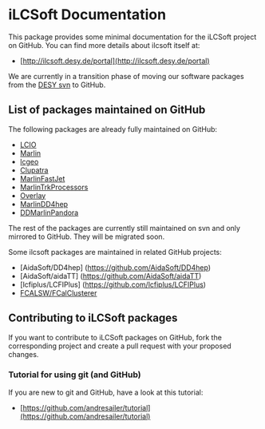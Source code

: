 # iLCSoft Documentation

This package provides some minimal documentation for the iLCSoft project on GitHub.
You can find more details about ilcsoft itself at:

- [http://ilcsoft.desy.de/portal](http://ilcsoft.desy.de/portal)


We are currently in a transition phase of moving our software packages from 
the [DESY svn](https://svnsrv.desy.de/websvn) to GitHub.

## List of packages maintained on GitHub

The following packages are already fully maintained on GitHub:

- [LCIO](https://github.com/iLCSoft/LCIO)
- [Marlin](https://github.com/iLCSoft/Marlin)
- [lcgeo](https://github.com/iLCSoft/lcgeo)
- [Clupatra](https://github.com/iLCSoft/Clupatra)
- [MarlinFastJet](https://github.com/iLCSoft/MarlinFastJet)
- [MarlinTrkProcessors](https://github.com/iLCSoft/MarlinTrkProcessors)
- [Overlay](https://github.com/iLCSoft/Overlay)
- [MarlinDD4hep](https://github.com/iLCSoft/MarlinDD4hep)
- [DDMarlinPandora](https://github.com/iLCSoft/DDMarlinPandora)

The rest of the packages are currently still maintained on svn and only mirrored to GitHub.
They will be migrated soon.

Some ilcsoft packages are maintained in related GitHub projects:

- [AidaSoft/DD4hep]   (https://github.com/AidaSoft/DD4hep) 
- [AidaSoft/aidaTT]	  (https://github.com/AidaSoft/aidaTT) 
- [lcfiplus/LCFIPlus] (https://github.com/lcfiplus/LCFIPlus)
- [FCALSW/FCalClusterer](https://github.com/FCALSW/FCalClusterer)

## Contributing to iLCSoft packages

If you want to contribute to iLCSoft packages on GitHub, fork the corresponding
project and create a pull request with your proposed changes.

### Tutorial for using git (and GitHub) 

If you are new to git and GitHub, have a look at this tutorial:

- [https://github.com/andresailer/tutorial](https://github.com/andresailer/tutorial)





